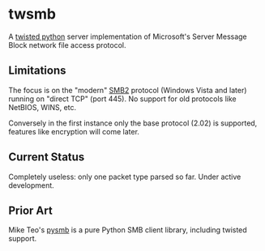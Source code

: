 # twsmb

A [twisted python](http://twistedmatrix.com/)
 server implementation of Microsoft's Server Message Block
network file access protocol.

## Limitations

The focus is on the "modern" 
[SMB2](https://docs.microsoft.com/en-us/openspecs/windows_protocols/ms-smb2/5606ad47-5ee0-437a-817e-70c366052962)
protocol (Windows Vista and later) running on
"direct TCP" (port 445). No support for old protocols like NetBIOS, WINS, etc.

Conversely in the first instance only the base protocol (2.02) is supported,
features like encryption will come later.

## Current Status

Completely useless: only one packet type parsed so far. Under active development.

## Prior Art

Mike Teo's [pysmb](https://miketeo.net/wp/index.php/projects/pysmb) is a pure
Python SMB client library, including twisted support.